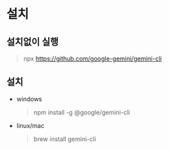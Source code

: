 # 설치

## 설치없이 실행

> npx https://github.com/google-gemini/gemini-cli

## 설치

- windows
  > npm install -g @google/gemini-cli
- linux/mac
  > brew install gemini-cli

